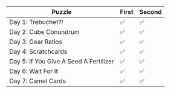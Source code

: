| Puzzle                                 | First | Second |
|----------------------------------------|-------|--------|
| Day 1: Trebuchet?!                     |   ✅   |   ✅   |
| Day 2: Cube Conundrum                  |   ✅   |   ✅   |
| Day 3: Gear Ratios                     |   ✅   |   ✅   |
| Day 4: Scratchcards                    |   ✅   |   ✅   |
| Day 5: If You Give A Seed A Fertilizer |   ✅   |   ✅   |
| Day 6: Wait For It                     |   ✅   |   ✅   |
| Day 7: Camel Cards                     |   ✅   |   ✅   |
